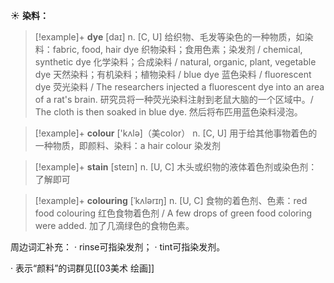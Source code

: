 ☀ <span class="category">**染料：**</span>
>[!example]+ <span class="vocabulary">**dye**</span> [daɪ]
> <span class="definition">n. [C, U] 给织物、毛发等染色的一种物质，如染料：</span>fabric, food, hair dye 织物染料；食用色素；染发剂 / chemical, synthetic dye 化学染料；合成染料 / natural, organic, plant, vegetable dye 天然染料；有机染料；植物染料 / blue dye 蓝色染料 / fluorescent dye 荧光染料 / The researchers injected a fluorescent dye into an area of a rat's brain. 研究员将一种荧光染料注射到老鼠大脑的一个区域中。/ The cloth is then soaked in blue dye. 然后将布匹用蓝色染料浸泡。

>[!example]+ <span class="vocabulary">**colour**</span> ['kʌlə]（美color）
> <span class="definition">n. [C, U] 用于给其他事物着色的一种物质，即颜料、染料：</span>a hair colour 染发剂

>[!example]+ <span class="vocabulary">**stain**</span> [steɪn] 
> <span class="definition">n. [U, C] 木头或织物的液体着色剂或染色剂：</span>了解即可
           
>[!example]+ <span class="vocabulary">**colouring**</span> [ˈkʌlərɪŋ]
> <span class="definition">n. [U, C] 食物的着色剂、色素：</span>red food colouring 红色食物着色剂 / A few drops of green food coloring were added. 加了几滴绿色的食物色素。

周边词汇补充：
· rinse可指染发剂；
· tint可指染发剂。

· 表示“颜料”的词群见[[03美术 绘画]]
